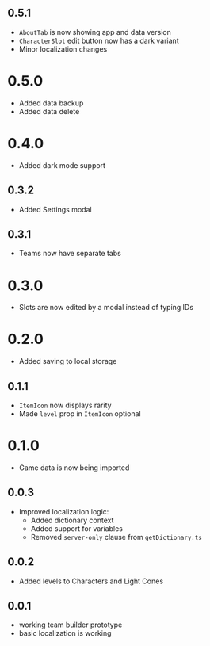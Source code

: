 ## 0.5.1

- `AboutTab` is now showing app and data version
- `CharacterSlot` edit button now has a dark variant
- Minor localization changes

# 0.5.0

- Added data backup
- Added data delete

# 0.4.0

- Added dark mode support

## 0.3.2

- Added Settings modal

## 0.3.1

- Teams now have separate tabs

# 0.3.0

- Slots are now edited by a modal instead of typing IDs

# 0.2.0

- Added saving to local storage

## 0.1.1

- `ItemIcon` now displays rarity
- Made `level` prop in `ItemIcon` optional

# 0.1.0

- Game data is now being imported

## 0.0.3

- Improved localization logic:
  - Added dictionary context
  - Added support for variables
  - Removed `server-only` clause from `getDictionary.ts`

## 0.0.2

- Added levels to Characters and Light Cones

## 0.0.1

- working team builder prototype
- basic localization is working
